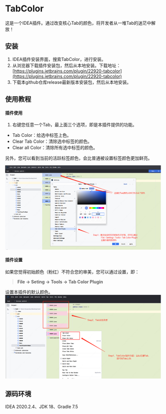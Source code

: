 # TabColor

这是一个IDEA插件。通过改变核心Tab的颜色，将开发者从一堆Tab的迷茫中解放！

## 安装
1. IDEA插件安装界面，搜索TabColor，进行安装。
2. 从浏览器下载插件安装包，然后从本地安装。下载地址：[https://plugins.jetbrains.com/plugin/22920-tabcolor](https://plugins.jetbrains.com/plugin/22920-tabcolor)
3. 下载本github仓库release最新版本安装包，然后从本地安装。

## 使用教程

#### 插件使用
1. 右键您任意一个Tab，最上面三个选项，即是本插件提供的功能。
+ Tab Color：给选中标签上色。
+ Clear Tab Color：清除选中标签的颜色。
+ Clear all Color：清除所有选中标签的颜色。

另外，您可以看到当前的活跃标签颜色，会比普通被设置标签颜色更加鲜亮。

![插件使用教程](img/img3.png)


#### 插件设置

如果您觉得初始颜色（粉红）不符合您的审美，您可以通过设置，即：  
>**File -> Seting -> Tools -> Tab Color Plugin**

设置本插件的默认颜色。
![插件设置教程](img/img4.png)

## 源码环境
IDEA 2020.2.4、JDK 18、Gradle 7.5
